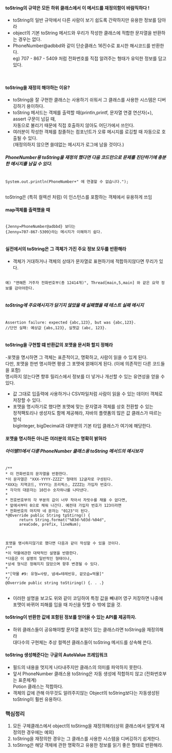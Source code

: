 #### toString의 규약은 모든 하위 클래스에서 이 메서드를 재정의함이 바람직하다 ! 
-  toString의 일반 규악에서 다른 사람이 보기 쉽도록 간략하지만 유용한 정보를 담아라 
- object의 기본 toString 메서드와 우리가 작성한 클래스에 적합한 문자열을 반환하는 경우는 없다.<br> 
- PhoneNumber@adbbd와 같이 단순클래스 16진수로 표시한 해시코드를 반환한다. <br> 
eg) 707 - 867 - 5409 처럼 전화번호를 직접 알려주는 형태가 유익한 정보를 담고있다.
<br> 

#### toString을 재정의 해야하는 이유? <br> 
- toString을 잘 구현한  클래스는 사용하기 쉬워서 그 클래스를 사용한 시스템은 디버깅하기 용이하다. <br> 
- toString 메서드는 객체를 출력할 때(println,printf, 문자열 연결 연산자(+), assert 구문이 넘길 때, <br> 
자동으로 불리기 때문에 직접 호출하지 않아도 어딘가에서 쓰인다. <br> 
- 여러분이 작성한 객체를 참졸하는 컴포넌트가 오류 메시지를 로깅할 때 자동으로 호출될 수 있다. 
 <br> (재정의하지 않으면 쓸데없는 메시지가 로그에 남을 것이다.) 
 
##### PhoneNumber용 toString을 재정의 했다면 다음 코드만으로 문제를 진단하기에 충분한 메시지를 남길 수 있다. 
<pre>
<code>
System.out.println(PhoneNumber+" 에 연결할 수 없습니다.");
</code>
</pre>
toString은 (특히 컬렉션 처럼) 이 인스턴스를 포함하는 객체에서 유용하게 쓰임 <br>

#### map객체를 출력했을 때 
<pre>
<code>
{Jenny=PhoneNumber@adbbd} 보다는 
{Jenny=707-867-5309}라는 메시지가 이해하기 쉽다.
</code>
</pre>

#### 실전에서의 toString은 그 객체가 가진 주요 정보 모두를 반환해라
- 객체가 거대하거나 객체의 상태가 문자열로 표현하기에 적합하지않다면 무리가 있다. <br>
<pre>
<code>
예) "맨해튼 거주자 전화번호부(총 12414개)", Thread[main,5,main] 와 같은 요약 정보를 감아야한다.
</code>
</pre>

##### toString에 주요메시지가 담기지 않았을 때 실패했을 때 테스트 실패 메시지 
<pre>
<code>
Assertion failure: expected {abc,123}, but was {abc,123}. 
//단언 실패: 예상값 {abs,123}, 실젯값 (abc, 123}. 
</code>
</pre>

#### toString을 구현할 떄 반환값의 포맷을 문서화 할지 정해라 
-포맷을 명시하면 그 객체는 표준적이고, 명확하고, 사람이 읽을 수 있게 된다. <br>
다만, 포맷을 한번 명시하면 평생 그 포맷에 얽매이게 된다. (이에 의존적인 다른 코드들을 포함) <br>
명시하지 않는다면 향후 릴리스에서 정보를 더 넣거나 개선할 수 있는 유연성을 얻을 수 있다. <br>
- 값 그대로 입출력에 사용하거나 CSV파일처럼 사람이 읽을 수 있는 데이터 객체로 저장할 수 있다. <br>
- 포맷을 명시하기로 했다면 포맷에 맞는 문자열과 객체를 상호 전환할 수 있는  <br>
정적팩토리나 생성자도 함께 제공해라, 자바의 플랫폼의 많은 값 클래스가 따르는 방식  <br>
 bigInteger, bigDecimal과 대부분의 기본 타입 클래스가 여기에 해당한다.<br>

#### 포맷을 명시하든 아니든 여러분의 의도는 명확히 밝혀라 
##### 아이템11에서 다룬 PhoneNumber 클래스용  toString 메서드의 예시보자
<pre>
<code>
/** 
* 이 전화번호의 문자열을 반환한다. 
*이 문자열은 "XXX-YYYY-ZZZZ" 형태의 12글자로 구성된다. 
*XXX는 지역코드, YYYY는 프리픽스, ZZZZ는 가입자 번호다. 
* 각각의 대문자는 10진수 숫자하나를 나타낸다.
*
* 전호번호부의 각 부분의 값이 너무 작아서 자릿수를 채울 수 없다면,
* 앞에서부터 0으로 채워 나간다. 예컨대 가입자 번호가 123이라면 
* 전화번호의 마지막 네 문자는 "0123"이 된다. 
*@Override public String tpStirng() {
      return String.format("%03d-%03d-%04d",
      areaCode, prefix, lineNum);
      </code>
</pre> 
<pre>
<code>
포맷을 명시하지않기로 했다면 다음과 같이 작성할 수 있을 것이다. 
/** 
*이 약물에관한 대략적인 설명을 반환한다. 
*다음은 이 설명의 일반적인 형태이나,
*상세 형식은 정해지지 않았으며 향후 변경될 수 있다. 
* 
*"[약물 #9: 유형=사랑, 냄새=테레빈유, 겉모습=먹물]"
*/
@Override public string toStiring() {. . .}
</code>
</pre>
- 이러한 설명을 보고도 위와 같이 코딩하여 특정 값을 빼내어 영구 저장하면 나중에 포맷이 바뀌어 피해를 입을 때 자신을 탓할 수 밖에 없을 것. 

#### toString이 반환한 값에 포함된 정보를 얻어올 수 있는 API를 제공하자. 
- 하위 클래스들이 공유해야할 문자열 표현이 있는 클래스라면 toString을 재정의해라 <br>
대다수의 구현체는 추상 컬렉션 클래스들이 toString 메서드를 상속해 쓴다. <br> 

#### toString 생성해준다는 구글의 AutoValue 프레임워크
- 필드의 내용을 멋지게 나타내주지만 클래스의 의미를 파악하지 못한다. <br> 
- 앞서 PhoneNumber 클래스용 toString은 자동 생성에 적합하지 않고 (전화번호부는 표준체계)<br> 
Potion 클래스는 적합하다. 
- 객체의 값에 관해 아무것도 알려주지않는 Object의 toString보다는 자동생성된 toString이 훨씬 유용하다.

### 핵심정리 
1. 모든 구체클래스에서 object의 toStirng을 재정의해라(상위 클래스에서 알맞게 재정의한 경우에는 예외) 
2. toString을 재정의한 경우는 그 클래스를 사용한 시스템을 디버깅하기 쉽게한다. 
3. toStirng은 해당 객체에 관한 명확하고 유용한 정보를 읽기 좋은 형태로 반환해라. 












